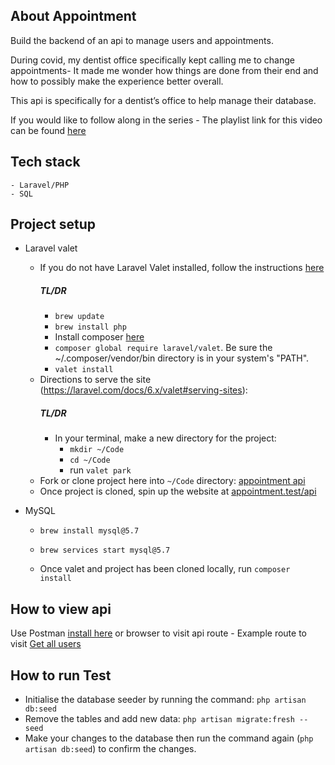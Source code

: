 ## About Appointment
Build the backend of an api to manage users and appointments. 

During covid, my dentist office specifically kept calling me to change appointments- It made me wonder how things are done from their end and how to possibly make the experience better overall. 

This api is specifically for a dentist’s office to help manage their database.

If you would like to follow along in the series - The playlist link for this video can be found <a href="https://www.youtube.com/playlist?list=PLxyLoVOL_gY5SzhYeWqDkKHxxl8hETqQb" target="_blank">here</a>
<br>

## Tech stack
    - Laravel/PHP
    - SQL

## Project setup
- Laravel valet
    - If you do not have Laravel Valet installed, follow the instructions [here](https://laravel.com/docs/7.x/valet#the-park-command) 
        ##### TL/DR
        - `brew update`
        - `brew install php`
        - Install composer [here](https://getcomposer.org/)
        - `composer global require laravel/valet`. 
            Be sure the ~/.composer/vendor/bin directory is in your system's "PATH".
        - `valet install`
    - Directions to serve the site (https://laravel.com/docs/6.x/valet#serving-sites): 
        ##### TL/DR
        - In your terminal, make a new directory for the project: 
            - `mkdir ~/Code`
            - `cd ~/Code`
            - run `valet park`
    - Fork or clone project here into `~/Code` directory: [appointment api](git@github.com:tthompson899/appointment.git)
    - Once project is cloned, spin up the website at [appointment.test/api](http://appointment.test/api/)

- MySQL
    - `brew install mysql@5.7`
    - `brew services start mysql@5.7`

    - Once valet and project has been cloned locally, run `composer install`

## How to view api
Use Postman [install here](https://www.postman.com/downloads/) or browser to visit api route
    - Example route to visit [Get all users](http://appointment.test/api/users)

## How to run Test
- Initialise the database seeder by running the command: `php artisan db:seed`
- Remove the tables and add new data: `php artisan migrate:fresh --seed`
- Make your changes to the database then run the command again (`php artisan db:seed`) to confirm the changes.